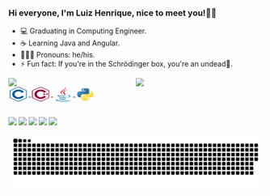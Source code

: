 ### Hi everyone, I'm Luiz Henrique, nice to meet you!👋🏼

- 💻 Graduating in Computing Engineer.
- ☕ Learning Java and Angular.
- 🙋🏼‍♂️ Pronouns: he/his.
- ⚡ Fun fact: If you're in the Schrödinger box, you're an undead🧟.

<div>
  <a href="https://github.com/luizhviras">
  <img align="left" hight = 100% width="50%" src="https://github-readme-stats.vercel.app/api?username=luizhviras&show_icons=true&theme=radical&include_all_commits=true&count_private=true"/>
  <img align="right" hight = 100% width="50%" src="https://github-readme-stats.vercel.app/api/top-langs/?username=luizhviras&layout=compact&langs_count=7&theme=radical"/>
</div>

<div style="display: inline_block"><br>
  <img align="center" alt="Luiz-C" height="30" width="40" src="https://raw.githubusercontent.com/devicons/devicon/00f02ef57fb7601fd1ddcc2fe6fe670fef3ae3e4/icons/c/c-line.svg">
  <img align="center" alt="Luiz-Cplusplus" height="30" width="40" src="https://raw.githubusercontent.com/devicons/devicon/00f02ef57fb7601fd1ddcc2fe6fe670fef3ae3e4/icons/cplusplus/cplusplus-line.svg">
  <img align="center" alt="Luiz-Java" height="30" width="40" src="https://raw.githubusercontent.com/devicons/devicon/00f02ef57fb7601fd1ddcc2fe6fe670fef3ae3e4/icons/java/java-original.svg">
   <img align="center" alt="Luiz-Python" height="30" width="40" src="https://raw.githubusercontent.com/devicons/devicon/00f02ef57fb7601fd1ddcc2fe6fe670fef3ae3e4/icons/python/python-original.svg">
</div>
  
  ##
 
<div> 
   <a href="https://instagram.com/luizhviras" target="_blank"><img src="https://img.shields.io/badge/-Instagram-%23E4405F?style=for-the-badge&logo=instagram&logoColor=white" target="_blank"></a>
 	<a href="https://www.twitch.tv/luce_riowar" target="_blank"><img src="https://img.shields.io/badge/Twitch-9146FF?style=for-the-badge&logo=twitch&logoColor=white" target="_blank"></a>
   <a href="https://www.facebook.com/LuizHVirasNobre/" target="_blank"><img src="https://img.shields.io/badge/Facebook-1877F2?style=for-the-badge&logo=facebook&logoColor=white" target="_blank"></a>
  <a href = "mailto:luizhviras@gmail.com"><img src="https://img.shields.io/badge/-Gmail-%23333?style=for-the-badge&logo=gmail&logoColor=white" target="_blank"></a>
  <a href="https://www.linkedin.com/in/luiz-henrique-viras-nobre/" target="_blank"><img src="https://img.shields.io/badge/-LinkedIn-%230077B5?style=for-the-badge&logo=linkedin&logoColor=white" target="_blank"></a> 
 
  ![Snake animation](https://github.com/LuizHViras/LuizHViras/blob/output/github-contribution-grid-snake.svg)
    
</div>
